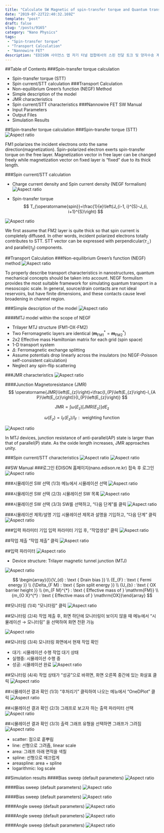 ```yaml
---
title: "Calculate SW Magnetic of spin-transfer torque and Quantum transport in the tunnel junction/자기 터널 접합에서의 스핀 전달 토크 및 양자수송 계산 SW"
date: "2019-07-22T22:40:32.169Z"
template: "post"
draft: false
slug: "/posts/9165"
category: "Nano Physics"
tags: 
 - "Spin-transfer torque"
 - "Transport Calculation"
 - "Nannowire FET"
description: "EDISON 사이언스 앱 자기 터널 접합에서의 스핀 전달 토크 및 양자수송 계산 SW"
---
```

 
##Table of Contents
###Spin-transfer torque calculation 
- Spin-transfer torque (STT)
- Spin current/STT calculation
###Transport Calculation
- Non-equilibrium Green’s function (NEGF) Method 
- Simple description of the model
- JMR characteristics
- Spin current/STT characteristics
###Nannowire FET SW Manual 
- Input Parameters
- Output Files
- Simulation Results

##Spin-transfer torque calculation
###Spin-transfer torque (STT)
![Aspect ratio](/media/POST/9165/0.jpg)

FM1 polarizes the incident electrons onto the same direction(magnetization). Spin-polarized electron exerts spin-transfer torque on the free layer. Magnetization vector in free layer can be changed freely while magnetization vector on fixed layer is “fixed” due to its thick length.

###Spin current/STT calculation
- Charge current density and Spin current density (NEGF formalism)
![Aspect ratio](/media/POST/9165/1.jpg)


- Spin-transfer torque
$$
T_{\operatorname{spin}}=\frac{1}{e}\left(J_{i-1, i}^{S}-J_{i, i+1}^{S}\right)
$$

![Aspect ratio](/media/POST/9165/2.jpg)

We first assume that FM2 layer is quite thick so that spin current is completely diffused. In other words, incident polarized electrons totally contributes to STT. STT vector can be expressed with perpendicular$\left(\tau_{\perp}\right)$ and parallel$\left(\tau_{ \|}\right)$ components.

##Transport Calculation
###Non-equilibrium Green’s function (NEGF) method
![Aspect ratio](/media/POST/9165/3.jpg)

To properly describe transport characteristics in nanostructures, quantum mechanical concepts should be taken into account. NEGF formulism provides the most suitable framework for simulating quantum transport in a mesoscopic scale. In general, source/drain contacts are not ideal reservoirs, but have finite dimensions, and these contacts cause level broadening in channel region.

###Simple description of the model
![Aspect ratio](/media/POST/9165/4.jpg)

####MTJ model within the scope of NEGF 
- Trilayer MTJ structure (FM1-OX-FM2)
- Two Ferromagnetic layers are identical $\left(\mathbf{m}_{\mathrm{FM} 1}^{*}=\mathbf{m}_{\mathrm{FM} 2}^{*}\right)$
- 2x2 Effective mass Hamiltonian matrix for each grid (spin space)
- 1-D transport system
- $\Delta$: Ferromagnetic exchange splitting
- Assume potentials drop linearly across the insulators (no NEGF-Poisson self-consistent calculation) 
- Neglect any spin-flip scattering


###JMR characteristics
![Aspect ratio](/media/POST/9165/5.jpg)

####Junction Magnetoresistance (JMR)
$$
\operatorname{JMR}\left(E_{z}\right)=\frac{I_{P}\left(E_{z}\right)-I_{A P}\left(E_{z}\right)}{I_{P}\left(E_{z}\right)}
$$

$$
\mathrm{JMR}=\int \omega\left(E_{\mathrm{z}}\right)\left[\mathrm{JMR}\left(E_{\mathrm{z}}\right)\right] d E_{\mathrm{z}}
$$

$$
\omega\left(E_{z}\right)=I_{F}\left(E_{z}\right) / I_{F} : \text { weighting function }
$$

![Aspect ratio](/media/POST/9165/6.jpg)

In MTJ devices, junction resistance of anti-parallel(AP) state is larger than that of parallel(P) state. As the oxide length increases, JMR approaches unity.

###Spin current/STT characteristics
![Aspect ratio](/media/POST/9165/7.jpg)
![Aspect ratio](/media/POST/9165/8.jpg)


##SW Manual
###로그인
EDISON 홈페이지(nano.edison.re.kr) 접속 후 로그인
![Aspect ratio](/media/POST/9165/9.jpg)

###시뮬레이션 SW 선택 (1/3) 
메뉴에서 시뮬레이션 선택
![Aspect ratio](/media/POST/9165/10.jpg)

###시뮬레이션 SW 선택 (2/3) 
시뮬레이션 SW 목록
![Aspect ratio](/media/POST/9165/11.jpg)


###시뮬레이션 SW 선택 (3/3) 
SW를 선택하고, “다음 단계”를 클릭
![Aspect ratio](/media/POST/9165/12.jpg)

###시뮬레이션 제목/설명 기입
시뮬레이션 제목과 설명을 기입하고, “다음 단계” 클릭
![Aspect ratio](/media/POST/9165/13.jpg)

###입력 파라미터 기입
입력 파라미터 기입 후, “작업생성“ 클릭
![Aspect ratio](/media/POST/9165/14.jpg)

##작업 제출
“작업 제출” 클릭
![Aspect ratio](/media/POST/9165/15.jpg)

##입력 파라미터
![Aspect ratio](/media/POST/9165/16.jpg)

- Device structure: Trilayer magnetic tunnel junction $(\mathrm{MT} \mathrm{J})$

![Aspect ratio](/media/POST/9165/17.jpg)

$$
\begin{array}{l}{V_{d} : \text { Drain bias }} \\ {E_{F} : \text { Fermi energy }} \\ {\Delta_{F M} : \text { Spin split energy }} \\ {U_{b} : \text { OX barrier height }} \\ {m_{F M}^{*} : \text { Effective mass of } \mathrm{FM}} \\ {m_{O X}^{*} : \text { Effective mass of } \mathrm{OX}}\end{array}
$$

##모니터링 (1/4) 
“모니터링” 클릭
![Aspect ratio](/media/POST/9165/18.jpg)

##모니터링 (2/4)
작업 제출 후, 화면 하단에 모니터링이 보이지 않을 때 메뉴에서 “시뮬레이션 $\rightarrow$ 모니터링” 을 선택하여 화면 전환 가능

![Aspect ratio](/media/POST/9165/19.jpg)

##모니터링 (3/4)
모니터링 화면에서 현재 작업 확인
- 대기: 시뮬레이션 수행 작업 대기 상태 
- 실행중: 시뮬레이션 수행 중
- 성공: 시뮬레이션 완료
![Aspect ratio](/media/POST/9165/20.jpg)

##모니터링 (4/4)
작업 상태가 “성공”으로 바뀌면, 화면 오른쪽 중간에 있는 화살표 클릭
![Aspect ratio](/media/POST/9165/21.jpg)

##시뮬레이션 결과 확인 (1/3)
“후처리기” 클릭하여 나오는 메뉴에서 “OneDPlot” 클릭
![Aspect ratio](/media/POST/9165/22.jpg)

##시뮬레이션 결과 확인 (2/3)
그래프로 보고자 하는 출력 파라미터 선택
![Aspect ratio](/media/POST/9165/23.jpg)


##시뮬레이션 결과 확인 (3/3)
출력 그래프 유형을 선택하면 그래프가 그려짐
![Aspect ratio](/media/POST/9165/24.jpg)

- scatter: 점으로 흩뿌림
- line: 선형으로 그려줌, linear scale
- area: 그래프 아래 면적을 색칠
- spline: 선형으로 매끄럽게
- areaspline: area + spline
- logarithmic: log scale

##Simulation results
####Bias sweep (default parameters)
![Aspect ratio](/media/POST/9165/25.jpg)

####Bias sweep (default parameters)
![Aspect ratio](/media/POST/9165/26.jpg)

####Bias sweep (default parameters)
![Aspect ratio](/media/POST/9165/27.jpg)

####Angle sweep (default parameters)
![Aspect ratio](/media/POST/9165/28.jpg)

####Angle sweep (default parameters)
![Aspect ratio](/media/POST/9165/29.jpg)

####Angle sweep (default parameters)
![Aspect ratio](/media/POST/9165/30.jpg)


